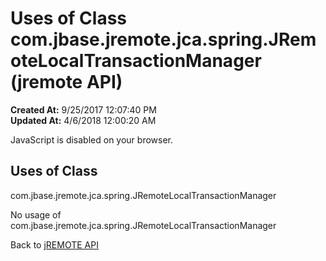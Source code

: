 # Uses of Class com.jbase.jremote.jca.spring.JRemoteLocalTransactionManager (jremote API)

**Created At:** 9/25/2017 12:07:40 PM  
**Updated At:** 4/6/2018 12:00:20 AM  

<!--<br>    try {<br>        if (location.href.indexOf('is-external=true') == -1) {<br>            parent.document.title="Uses of Class com.jbase.jremote.jca.spring.JRemoteLocalTransactionManager (jremote   API)";<br>        }<br>    }<br>    catch(err) {<br>    }<br>//-->
JavaScript is disabled on your browser.



<!--<br>  allClassesLink = document.getElementById("allclasses\_navbar\_top");<br>  if(window==top) {<br>    allClassesLink.style.display = "block";<br>  }<br>  else {<br>    allClassesLink.style.display = "none";<br>  }<br>  //-->

## Uses of Class
com.jbase.jremote.jca.spring.JRemoteLocalTransactionManager

No usage of com.jbase.jremote.jca.spring.JRemoteLocalTransactionManager

Back to [jREMOTE API](com_jbase_jremote_package-summary)
